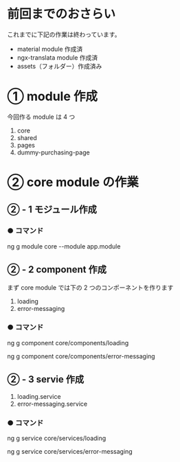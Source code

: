 # 前回までのおさらい

これまでに下記の作業は終わっています。

- material module 作成済
- ngx-translata module 作成済
- assets（フォルダー）作成済み

# ① module 作成

今回作る module は 4 つ

1. core
1. shared
1. pages
1. dummy-purchasing-page

# ② core module の作業

## ② - 1 モジュール作成

### ● コマンド

ng g module core --module app.module

## ② - 2 component 作成

まず core module では下の 2 つのコンポーネントを作ります

1. loading
1. error-messaging

### ● コマンド

ng g component core/components/loading

ng g component core/components/error-messaging

## ② - 3 servie 作成

1. loading.service
2. error-messaging.service

### ● コマンド

ng g service core/services/loading

ng g service core/services/error-messaging
